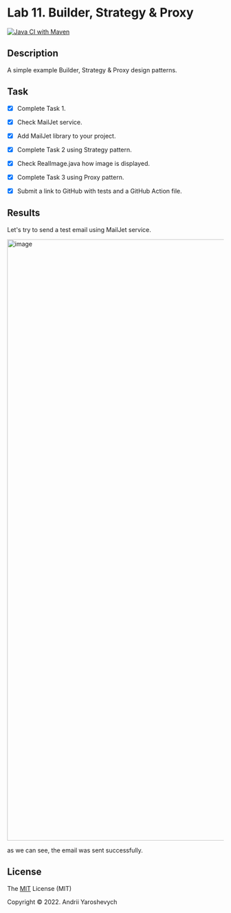# Lab 11. Builder, Strategy & Proxy
[![Java CI with Maven](https://github.com/andylvua/OOP_Lab11/actions/workflows/maven.yml/badge.svg)](https://github.com/andylvua/OOP_Lab11/actions/workflows/maven.yml)

## Description
A simple example Builder, Strategy & Proxy design patterns.

## Task

- [x] Complete Task 1.
- [x] Check MailJet service.
- [x] Add MailJet library to your project.
- [x] Complete Task 2 using Strategy pattern.
- [x] Check RealImage.java how image is displayed.
- [x] Complete Task 3 using Proxy pattern.
- [x] Submit a link to GitHub with tests and a GitHub Action file.


## Results
Let's try to send a test email using MailJet service. 

<img width="1397" alt="image" src="https://user-images.githubusercontent.com/93153950/205521380-2c274883-f86e-47c5-a5bc-039fc5a1adc5.png">

as we can see, the email was sent successfully.

## License

The [MIT](https://choosealicense.com/licenses/mit/) License (MIT)

Copyright © 2022. Andrii Yaroshevych

